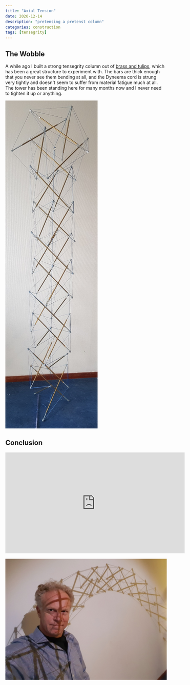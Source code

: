 ```yaml
---
title: "Axial Tension"
date: 2020-12-14
description: "pretensing a pretenst column"
categories: construction
tags: [tensegrity]
---
```


## The Wobble

A while ago I built a strong tensegrity column out of [brass and tulips](/construction/2020/10/12/brass-and-tulips), which has been a great structure to experiment with. The bars are thick enough that you never see them bending at all, and the Dyneema cord is strung very tightly and doesn't seem to suffer from material fatigue much at all. The tower has been standing here for many months now and I never need to tighten it up or anything.

![tower](/images/2020-12/tower.jpg)




## Conclusion

<iframe width="560" height="315" src="https://www.youtube.com/embed/yN0d060oGnw" frameborder="0" allow="accelerometer; autoplay; clipboard-write; encrypted-media; gyroscope; picture-in-picture" allowfullscreen></iframe>

![selfie](/images/2020-11/selfie.jpg)
